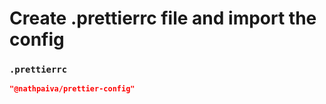 # Create .prettierrc file and import the config


### `.prettierrc`
```json
"@nathpaiva/prettier-config"
```
